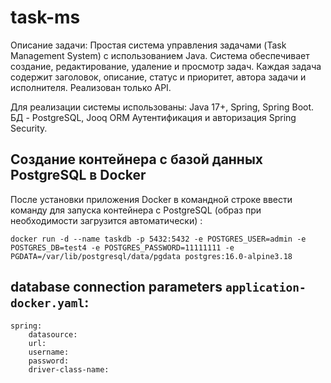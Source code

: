 # task-ms
Описание задачи:
Простая система управления задачами (Task Management System) с использованием Java.
Система обеспечивает создание, редактирование, удаление и просмотр задач.
Каждая задача содержит заголовок, описание, статус и приоритет, автора задачи и исполнителя. 
Реализован только API.

Для реализации системы использованы: Java 17+, Spring, Spring Boot.
БД - PostgreSQL, Jooq ORM
Аутентификация и авторизация Spring Security.

## Создание контейнера с базой данных PostgreSQL в Docker

После установки приложения Docker в командной строке ввести команду для запуска контейнера с PostgreSQL (образ при необходимости загрузится автоматически) :

    docker run -d --name taskdb -p 5432:5432 -e POSTGRES_USER=admin -e POSTGRES_DB=test4 -e POSTGRES_PASSWORD=11111111 -e PGDATA=/var/lib/postgresql/data/pgdata postgres:16.0-alpine3.18

## database connection parameters `application-docker.yaml`: 
    spring:
        datasource:
        url:
        username:
        password:
        driver-class-name:

